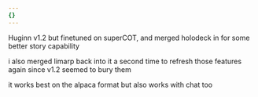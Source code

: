 ```yaml
---
{}
---
```

Huginn v1.2 but finetuned on superCOT, and merged holodeck in for some better story capability

i also merged limarp back into it a second time to refresh those features again since v1.2 seemed to bury them

it works best on the alpaca format but also works with chat too